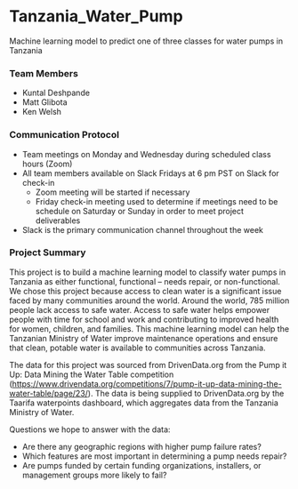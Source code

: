# Tanzania_Water_Pump
Machine learning model to predict one of three classes for water pumps in Tanzania


### Team Members
+ Kuntal Deshpande
+ Matt Glibota
+ Ken Welsh

### Communication Protocol
+ Team meetings on Monday and Wednesday during scheduled class hours (Zoom)
+ All team members available on Slack Fridays at 6 pm PST on Slack for check-in
  + Zoom meeting will be started if necessary
  + Friday check-in meeting used to determine if meetings need to be schedule on Saturday or Sunday in order to meet project deliverables
+ Slack is the primary communication channel throughout the week

### Project Summary
This project is to build a machine learning model to classify water pumps in Tanzania as either functional, functional – needs repair, or non-functional.  We chose this project because access to clean water is a significant issue faced by many communities around the world.  Around the world, 785 million people lack access to safe water.  Access to safe water helps empower people with time for school and work and contributing to improved health for women, children, and families.  This machine learning model can help the Tanzanian Ministry of Water improve maintenance operations and ensure that clean, potable water is available to communities across Tanzania.

The data for this project was sourced from DrivenData.org from the Pump it Up: Data Mining the Water Table competition (https://www.drivendata.org/competitions/7/pump-it-up-data-mining-the-water-table/page/23/).  The data is being supplied to DrivenData.org by the Taarifa waterpoints dashboard, which aggregates data from the Tanzania Ministry of Water.

Questions we hope to answer with the data:
+ Are there any geographic regions with higher pump failure rates?
+ Which features are most important in determining a pump needs repair?
+ Are pumps funded by certain funding organizations, installers, or management groups more likely to fail?
